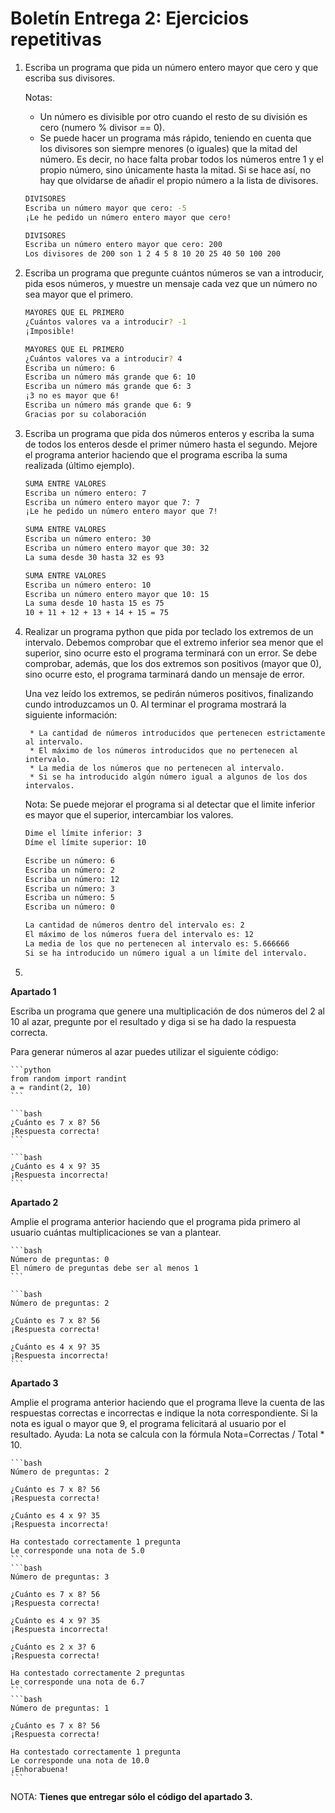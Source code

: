 # Boletín Entrega 2: Ejercicios repetitivas

1. Escriba un programa que pida un número entero mayor que cero y que escriba sus divisores.

	Notas:

	* Un número es divisible por otro cuando el resto de su división es cero (numero % divisor == 0).
    * Se puede hacer un programa más rápido, teniendo en cuenta que los divisores son siempre menores (o iguales) que la mitad del número. Es decir, no hace falta probar todos los números entre 1 y el propio número, sino únicamente hasta la mitad. Si se hace así, no hay que olvidarse de añadir el propio número a la lista de divisores.

	```bash
	DIVISORES
	Escriba un número mayor que cero: -5
	¡Le he pedido un número entero mayor que cero!
	```

	```bash
	DIVISORES
	Escriba un número entero mayor que cero: 200
	Los divisores de 200 son 1 2 4 5 8 10 20 25 40 50 100 200
	```

2. Escriba un programa que pregunte cuántos números se van a introducir, pida esos números, y muestre un mensaje cada vez que un número no sea mayor que el primero.

	```bash
	MAYORES QUE EL PRIMERO
	¿Cuántos valores va a introducir? -1
	¡Imposible!
	```
	
	```bash
	MAYORES QUE EL PRIMERO
	¿Cuántos valores va a introducir? 4
	Escriba un número: 6
	Escriba un número más grande que 6: 10
	Escriba un número más grande que 6: 3
	¡3 no es mayor que 6!
	Escriba un número más grande que 6: 9
	Gracias por su colaboración
	```

3. Escriba un programa que pida dos números enteros y escriba la suma de todos los enteros desde el primer número hasta el segundo. Mejore el programa anterior haciendo que el programa escriba la suma realizada (último ejemplo).

	```bash
	SUMA ENTRE VALORES
	Escriba un número entero: 7
	Escriba un número entero mayor que 7: 7
	¡Le he pedido un número entero mayor que 7!	
	```
	```bash
	SUMA ENTRE VALORES
	Escriba un número entero: 30
	Escriba un número entero mayor que 30: 32
	La suma desde 30 hasta 32 es 93	
	```

	```bash
	SUMA ENTRE VALORES
	Escriba un número entero: 10
	Escriba un número entero mayor que 10: 15
	La suma desde 10 hasta 15 es 75
	10 + 11 + 12 + 13 + 14 + 15 = 75
	```


4. Realizar un programa python que pida por teclado los extremos de un intervalo. Debemos comprobar que el extremo inferior sea menor que el superior, sino ocurre esto el programa terminará con un error. Se debe comprobar, además, que los dos extremos son positivos (mayor que 0), sino ocurre esto, el programa tarminará dando un mensaje de error.

 	Una vez leído los extremos, se pedirán números positivos, finalizando cundo introduzcamos un 0. Al terminar el programa mostrará la siguiente información:

 		* La cantidad de números introducidos que pertenecen estrictamente al intervalo. 
 		* El máximo de los números introducidos que no pertenecen al intervalo. 
 		* La media de los números que no pertenecen al intervalo. 
 		* Si se ha introducido algún número igual a algunos de los dos intervalos. 

 	Nota: Se puede mejorar el programa si al detectar que el limite inferior es mayor que el superior, intercambiar los valores.

	```bash
	Dime el límite inferior: 3
	Díme el límite superior: 10

	Escribe un número: 6
	Escriba un número: 2
	Escriba un número: 12
	Escriba un número: 3
	Escriba un número: 5
	Escriba un número: 0

	La cantidad de números dentro del intervalo es: 2
	El máximo de los números fuera del intervalo es: 12
	La media de los que no pertenecen al intervalo es: 5.666666
	Si se ha introducido un número igual a un límite del intervalo.
	```

5.

**Apartado 1**

Escriba un programa que genere una multiplicación de dos números del 2 al 10 al azar, pregunte por el resultado y diga si se ha dado la respuesta correcta.

Para generar números al azar puedes utilizar el siguiente código:

	```python
	from random import randint
	a = randint(2, 10)
	```

	```bash
	¿Cuánto es 7 x 8? 56
	¡Respuesta correcta!	
	```	

	```bash
	¿Cuánto es 4 x 9? 35
	¡Respuesta incorrecta!
	```

**Apartado 2**

Amplie el programa anterior haciendo que el programa pida primero al usuario cuántas multiplicaciones se van a plantear.

	```bash
	Número de preguntas: 0
	El número de preguntas debe ser al menos 1	
	```

	```bash
	Número de preguntas: 2	

	¿Cuánto es 7 x 8? 56
	¡Respuesta correcta!	

	¿Cuánto es 4 x 9? 35
	¡Respuesta incorrecta!
	```

**Apartado 3**

Amplie el programa anterior haciendo que el programa lleve la cuenta de las respuestas correctas e incorrectas e indique la nota correspondiente. Si la nota es igual o mayor que 9, el programa felicitará al usuario por el resultado.
Ayuda: La nota se calcula con la fórmula Nota=Correctas / Total * 10.

	```bash
	Número de preguntas: 2	

	¿Cuánto es 7 x 8? 56
	¡Respuesta correcta!	

	¿Cuánto es 4 x 9? 35
	¡Respuesta incorrecta!	

	Ha contestado correctamente 1 pregunta
	Le corresponde una nota de 5.0	
	```
	```bash
	Número de preguntas: 3	

	¿Cuánto es 7 x 8? 56
	¡Respuesta correcta!	

	¿Cuánto es 4 x 9? 35
	¡Respuesta incorrecta!	

	¿Cuánto es 2 x 3? 6
	¡Respuesta correcta!	

	Ha contestado correctamente 2 preguntas
	Le corresponde una nota de 6.7	
	```
	```bash
	Número de preguntas: 1	

	¿Cuánto es 7 x 8? 56
	¡Respuesta correcta!	

	Ha contestado correctamente 1 pregunta
	Le corresponde una nota de 10.0
	¡Enhorabuena!
	```

NOTA: **Tienes que entregar sólo el código del apartado 3.**
